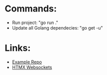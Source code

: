 # Commands:
 - Run project: "go run ."
 - Update all Golang dependecies: "go get -u"

# Links:
- [Example Repo](https://github.com/gofiber/recipes/blob/master/websocket-chat/main.go)
- [HTMX Websockets](https://htmx.org/extensions/web-sockets/)